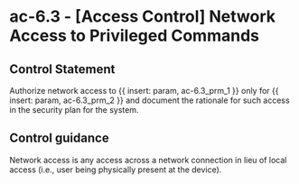 # ac-6.3 - \[Access Control\] Network Access to Privileged Commands

## Control Statement

Authorize network access to {{ insert: param, ac-6.3_prm_1 }} only for {{ insert: param, ac-6.3_prm_2 }} and document the rationale for such access in the security plan for the system.

## Control guidance

Network access is any access across a network connection in lieu of local access (i.e., user being physically present at the device).
